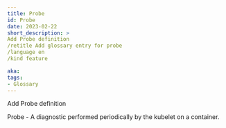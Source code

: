 ```yaml
---
title: Probe
id: Probe
date: 2023-02-22
short_description: >
Add Probe definition
/retitle Add glossary entry for probe
/language en
/kind feature

aka:
tags:
- Glossary
---
```

 Add Probe definition

<!--more-->
Probe - A diagnostic performed periodically by the kubelet on a container.